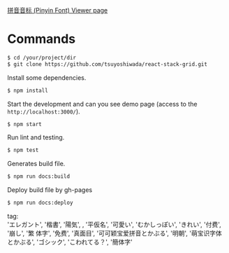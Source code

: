 [拼音音标 (Pinyin Font) Viewer page](https://marutama.github.io/pinyin-font-viewer/#/)


# Commands
```bash
$ cd /your/project/dir
$ git clone https://github.com/tsuyoshiwada/react-stack-grid.git
```

Install some dependencies.

```bash
$ npm install
```

Start the development and can you see demo page (access to the `http://localhost:3000/`).

```bash
$ npm start
```

Run lint and testing.

```bash
$ npm test
```

Generates build file.

```bash
$ npm run docs:build
```

Deploy build file by gh-pages
```bash
$ npm run docs:deploy
```



tag:  
'エレガント',  '楷書', '陽気',
, '平仮名', '可愛い', 'むかしっぽい', 'きれい', '付费', '崩し', '繁
体字', '免费', '真面目', '可可颖宝爱拼音とかぶる', '明朝', '萌宝识字体とかぶる', 'ゴシック', 'こわれてる？',
'簡体字'
